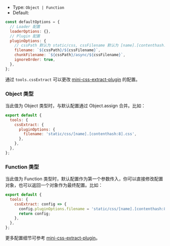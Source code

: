 - Type: `Object | Function`
- Default:

```js
const defaultOptions = {
  // Loader 配置
  loaderOptions: {},
  // Plugin 配置
  pluginOptions: {
    // cssPath 默认为 static/css, cssFilename 默认为 [name].[contenthash:8].css
    filename: `${cssPath}/${cssFilename}`,
    chunkFilename: `${cssPath}/async/${cssFilename}`,
    ignoreOrder: true,
  },
};
```

通过 `tools.cssExtract` 可以更改 [mini-css-extract-plugin](https://github.com/webpack-contrib/mini-css-extract-plugin) 的配置。

### Object 类型

当此值为 Object 类型时，与默认配置通过 Object.assign 合并。比如：

```js
export default {
  tools: {
    cssExtract: {
      pluginOptions: {
        filename: 'static/css/[name].[contenthash:8].css',
      },
    },
  },
};
```

### Function 类型

当此值为 Function 类型时，默认配置作为第一个参数传入，你可以直接修改配置对象，也可以返回一个对象作为最终配置。比如：

```js
export default {
  tools: {
    cssExtract: config => {
      config.pluginOptions.filename = 'static/css/[name].[contenthash:8].css';
      return config;
    },
  },
};
```

更多配置细节可参考 [mini-css-extract-plugin](https://github.com/webpack-contrib/mini-css-extract-plugin)。
